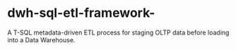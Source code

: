 # dwh-sql-etl-framework-
A T-SQL metadata-driven ETL process for staging OLTP data before loading into a Data Warehouse.
